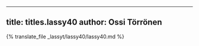 
---
title: titles.lassy40
author: Ossi Törrönen
---
{% translate_file _lassyt/lassy40/lassy40.md %}